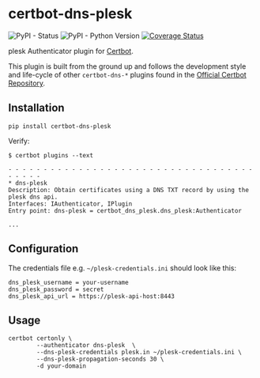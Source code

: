 certbot-dns-plesk
============

![PyPI - Status](https://img.shields.io/pypi/status/certbot-dns-plesk.svg)
![PyPI - Python Version](https://img.shields.io/pypi/pyversions/certbot-dns-plesk.svg)
[![Coverage Status](https://coveralls.io/repos/gitlab/spike77453/certbot-dns-plesk/badge.svg?branch=master)](https://coveralls.io/gitlab/spike77453/certbot-dns-plesk?branch=master)

plesk Authenticator plugin for [Certbot](https://certbot.eff.org/).

This plugin is built from the ground up and follows the development style and life-cycle
of other `certbot-dns-*` plugins found in the
[Official Certbot Repository](https://github.com/certbot/certbot).

Installation
------------

```
pip install certbot-dns-plesk
```

Verify:

```
$ certbot plugins --text

- - - - - - - - - - - - - - - - - - - - - - - - - - - - - - - - - - - - - - - -
* dns-plesk
Description: Obtain certificates using a DNS TXT record by using the plesk dns api.
Interfaces: IAuthenticator, IPlugin
Entry point: dns-plesk = certbot_dns_plesk.dns_plesk:Authenticator

...
```

Configuration
-------------

The credentials file e.g. `~/plesk-credentials.ini` should look like this:

```
dns_plesk_username = your-username
dns_plesk_password = secret
dns_plesk_api_url = https://plesk-api-host:8443
```

Usage
-----


```
certbot certonly \
        --authenticator dns-plesk  \
        --dns-plesk-credentials plesk.in ~/plesk-credentials.ini \
        --dns-plesk-propagation-seconds 30 \
        -d your-domain
```

